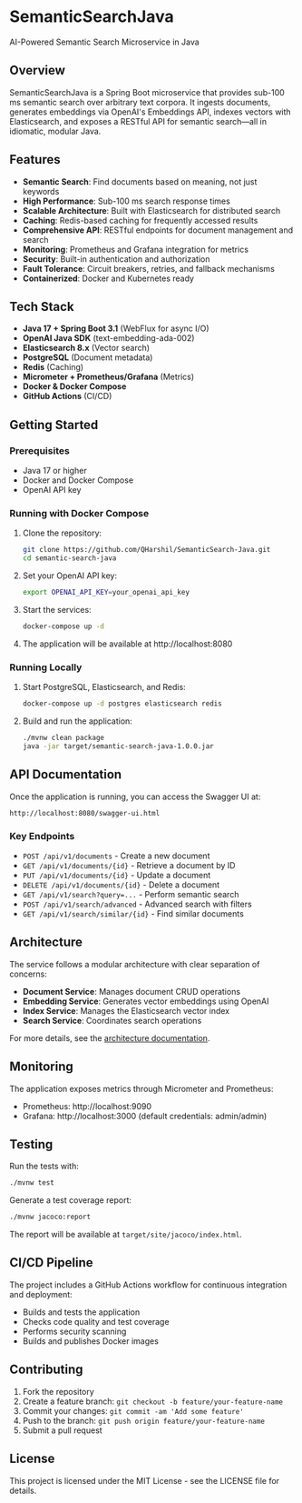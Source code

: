 # SemanticSearchJava

AI-Powered Semantic Search Microservice in Java

## Overview

SemanticSearchJava is a Spring Boot microservice that provides sub-100 ms semantic search over arbitrary text corpora. It ingests documents, generates embeddings via OpenAI's Embeddings API, indexes vectors with Elasticsearch, and exposes a RESTful API for semantic search—all in idiomatic, modular Java.

## Features

- **Semantic Search**: Find documents based on meaning, not just keywords
- **High Performance**: Sub-100 ms search response times
- **Scalable Architecture**: Built with Elasticsearch for distributed search
- **Caching**: Redis-based caching for frequently accessed results
- **Comprehensive API**: RESTful endpoints for document management and search
- **Monitoring**: Prometheus and Grafana integration for metrics
- **Security**: Built-in authentication and authorization
- **Fault Tolerance**: Circuit breakers, retries, and fallback mechanisms
- **Containerized**: Docker and Kubernetes ready

## Tech Stack

- **Java 17 + Spring Boot 3.1** (WebFlux for async I/O)
- **OpenAI Java SDK** (text-embedding-ada-002)
- **Elasticsearch 8.x** (Vector search)
- **PostgreSQL** (Document metadata)
- **Redis** (Caching)
- **Micrometer + Prometheus/Grafana** (Metrics)
- **Docker & Docker Compose**
- **GitHub Actions** (CI/CD)

## Getting Started

### Prerequisites

- Java 17 or higher
- Docker and Docker Compose
- OpenAI API key

### Running with Docker Compose

1. Clone the repository:
   ```bash
   git clone https://github.com/QHarshil/SemanticSearch-Java.git
   cd semantic-search-java
   ```

2. Set your OpenAI API key:
   ```bash
   export OPENAI_API_KEY=your_openai_api_key
   ```

3. Start the services:
   ```bash
   docker-compose up -d
   ```

4. The application will be available at http://localhost:8080

### Running Locally

1. Start PostgreSQL, Elasticsearch, and Redis:
   ```bash
   docker-compose up -d postgres elasticsearch redis
   ```

2. Build and run the application:
   ```bash
   ./mvnw clean package
   java -jar target/semantic-search-java-1.0.0.jar
   ```

## API Documentation

Once the application is running, you can access the Swagger UI at:
```
http://localhost:8080/swagger-ui.html
```

### Key Endpoints

- `POST /api/v1/documents` - Create a new document
- `GET /api/v1/documents/{id}` - Retrieve a document by ID
- `PUT /api/v1/documents/{id}` - Update a document
- `DELETE /api/v1/documents/{id}` - Delete a document
- `GET /api/v1/search?query=...` - Perform semantic search
- `POST /api/v1/search/advanced` - Advanced search with filters
- `GET /api/v1/search/similar/{id}` - Find similar documents

## Architecture

The service follows a modular architecture with clear separation of concerns:

- **Document Service**: Manages document CRUD operations
- **Embedding Service**: Generates vector embeddings using OpenAI
- **Index Service**: Manages the Elasticsearch vector index
- **Search Service**: Coordinates search operations

For more details, see the [architecture documentation](architecture.md).

## Monitoring

The application exposes metrics through Micrometer and Prometheus:

- Prometheus: http://localhost:9090
- Grafana: http://localhost:3000 (default credentials: admin/admin)

## Testing

Run the tests with:

```bash
./mvnw test
```

Generate a test coverage report:

```bash
./mvnw jacoco:report
```

The report will be available at `target/site/jacoco/index.html`.

## CI/CD Pipeline

The project includes a GitHub Actions workflow for continuous integration and deployment:

- Builds and tests the application
- Checks code quality and test coverage
- Performs security scanning
- Builds and publishes Docker images

## Contributing

1. Fork the repository
2. Create a feature branch: `git checkout -b feature/your-feature-name`
3. Commit your changes: `git commit -am 'Add some feature'`
4. Push to the branch: `git push origin feature/your-feature-name`
5. Submit a pull request

## License

This project is licensed under the MIT License - see the LICENSE file for details.
